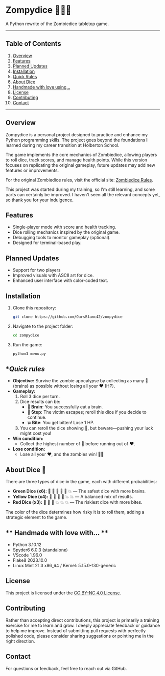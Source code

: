 # **Zompydice 🧟‍♂️🎲**  

A Python rewrite of the Zombiedice tabletop game.

---
## **Table of Contents**  
1. [Overview](#overview)  
2. [Features](#features)  
3. [Planned Updates](#planned-updates)  
4. [Installation](#installation)  
5. [Quick Rules](#quick-rules)  
6. [About Dice](#about-dice)  
7. [Handmade with love using...](#handmade-with-love-using)  
8. [License](#license)  
9. [Contributing](#contributing)  
10. [Contact](#contact)
---

## **Overview**  
Zompydice is a personal project designed to practice and enhance my Python programming skills. The project goes beyond the foundations I learned during my career transition at Holberton School.

The game implements the core mechanics of Zombiedice, allowing players to roll dice, track scores, and manage health points. While this version focuses on replicating the original gameplay, future updates may add new features or improvements.  

For the original Zombiedice rules, visit the official site: [Zombiedice Rules](https://www.sjgames.com/dice/zombiedice/).

This project was started during my training, so I'm still learning, and some parts can certainly be improved. I haven't seen all the relevant concepts yet, so thank you for your indulgence.

## **Features**  
- Single-player mode with score and health tracking.  
- Dice rolling mechanics inspired by the original game.  
- Debugging tools to monitor gameplay (optional).  
- Designed for terminal-based play.  

## **Planned Updates**  
- Support for two players
- Improved visuals with ASCII art for dice.  
- Enhanced user interface with color-coded text.  

## **Installation**  
1. Clone this repository:  
   ```bash
   git clone https://github.com/OursBlanc42/zompydice
   ```
2. Navigate to the project folder:  
   ```bash
   cd zompydice
   ```
3. Run the game:  
   ```bash
   python3 menu.py
   ```

## **Quick rules*
- **Objective:** Survive the zombie apocalypse by collecting as many 🧠 (brains) as possible without losing all your ❤️ (HP).
- **Gameplay:**
  1. Roll 3 dice per turn.
  2. Dice results can be:
     - **🧠 Brain:** You successfully eat a brain.
     - **👣 Step:** The victim escapes; reroll this dice if you decide to continue.
     - **💥 Bite:** You get bitten! Lose 1 HP.
  3. You can reroll the dice showing 👣, but beware—pushing your luck might cost you!
- **Win condition:**
  - Collect the highest number of 🧠 before running out of ❤️.
- **Lose condition:**
  - Lose all your ❤️, and the zombies win! 🧟‍♂️

## **About Dice** 🎲  
There are three types of dice in the game, each with different probabilities:

- **Green Dice (x6):** 🧠 🧠 🧠 👣 👣 💥 — The safest dice with more brains.
- **Yellow Dice (x4):** 🧠 🧠 👣 👣 💥 💥 — A balanced mix of results.
- **Red Dice (x3):** 🧠 👣 👣 💥 💥 💥 — The riskiest dice with more bites.

The color of the dice determines how risky it is to roll them, adding a strategic element to the game.


## ** Handmade with love with... **
- Python    3.10.12
- Spyder6   6.0.3 (standalone)
- VScode    1.96.0
- Flake8    2023.10.0
- Linux Mint 21.3 x86_64 / Kernel: 5.15.0-130-generic 

## **License**  
This project is licensed under the [CC BY-NC 4.0 License](http://creativecommons.org/licenses/by-nc/4.0/).

## **Contributing**  
Rather than accepting direct contributions, this project is primarily a training exercise for me to learn and grow. I deeply appreciate feedback or guidance to help me improve. Instead of submitting pull requests with perfectly polished code, please consider sharing suggestions or pointing me in the right direction.

## **Contact**  
For questions or feedback, feel free to reach out via GitHub.


